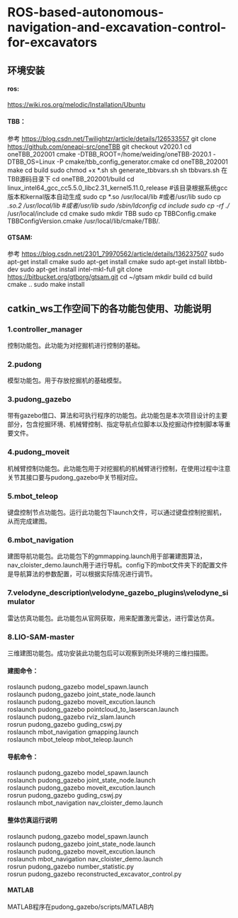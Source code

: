 # ROS-based-autonomous-navigation-and-excavation-control-for-excavators  
## 环境安装
#### ros: 
https://wiki.ros.org/melodic/Installation/Ubuntu 
#### TBB：
参考 https://blog.csdn.net/Twilightzr/article/details/126533557 
git clone https://github.com/oneapi-src/oneTBB
git checkout v2020.1
cd oneTBB_202001
cmake -DTBB_ROOT=/home/weiding/oneTBB-2020.1 -DTBB_OS=Linux -P cmake/tbb_config_generator.cmake
cd oneTBB_202001
make
cd build
sudo chmod +x *.sh
sh generate_tbbvars.sh
sh tbbvars.sh
在TBB源码目录下
cd oneTBB_202001/build
cd linux_intel64_gcc_cc5.5.0_libc2.31_kernel5.11.0_release #该目录根据系统gcc版本和kernal版本自动生成
sudo cp *.so /usr/local/lib #或者/usr/lib
sudo cp *.so.2 /usr/local/lib #或者/usr/lib
sudo /sbin/ldconfig
cd include
sudo cp -rf ./* /usr/local/include
cd cmake
sudo mkdir TBB
sudo cp TBBConfig.cmake  TBBConfigVersion.cmake /usr/local/lib/cmake/TBB/.
#### GTSAM:
参考  https://blog.csdn.net/2301_79970562/article/details/136237507
sudo apt-get install cmake
sudo apt-get install cmake
sudo apt-get install libtbb-dev
sudo apt-get install intel-mkl-full
git clone https://bitbucket.org/gtborg/gtsam.git
cd ~/gtsam 
mkdir build
cd build
cmake ..
sudo  make install
## catkin_ws工作空间下的各功能包使用、功能说明
### 1.controller_manager
控制功能包。此功能为对挖掘机进行控制的基础。  
### 2.pudong
模型功能包。用于存放挖掘机的基础模型。  
### 3.pudong_gazebo
带有gazebo借口、算法和可执行程序的功能包。此功能包是本次项目设计的主要部分，包含挖掘环境、机械臂控制、指定导航点位脚本以及挖掘动作控制脚本等重要文件。  
### 4.pudong_moveit
机械臂控制功能包。此功能包用于对挖掘机的机械臂进行控制，在使用过程中注意关节其接口要与pudong_gazebo中关节相对应。  
### 5.mbot_teleop
键盘控制节点功能包。运行此功能包下launch文件，可以通过键盘控制挖掘机，从而完成建图。  
### 6.mbot_navigation
建图导航功能包。此功能包下的gmmapping.launch用于部署建图算法，nav_cloister_demo.launch用于进行导航。config下的mbot文件夹下的配置文件是导航算法的参数配置，可以根据实际情况进行调节。  
### 7.velodyne_description\velodyne_gazebo_plugins\velodyne_simulator
雷达仿真功能包。此功能包从官网获取，用来配置激光雷达，进行雷达仿真。  
### 8.LIO-SAM-master
三维建图功能包。成功安装此功能包后可以观察到所处环境的三维扫描图。  
#### 建图命令：  
roslaunch pudong_gazebo model_spawn.launch  
roslaunch pudong_gazebo joint_state_node.launch  
roslaunch pudong_gazebo moveit_excution.launch  
roslaunch pudong_gazebo pointcloud_to_laserscan.launch  
roslaunch pudong_gazebo rviz_slam.launch  
rosrun pudong_gazebo guding_cswj.py  
roslaunch mbot_navigation gmapping.launch  
roslaunch mbot_teleop mbot_teleop.launch  
#### 导航命令：  
roslaunch pudong_gazebo model_spawn.launch   
roslaunch pudong_gazebo joint_state_node.launch  
roslaunch pudong_gazebo moveit_excution.launch  
rosrun pudong_gazebo guding_cswj.py  
roslaunch mbot_navigation nav_cloister_demo.launch  
#### 整体仿真运行说明  
roslaunch pudong_gazebo model_spawn.launch   
roslaunch pudong_gazebo joint_state_node.launch  
roslaunch pudong_gazebo moveit_excution.launch  
roslaunch mbot_navigation nav_cloister_demo.launch  
rosrun pudong_gazebo number_statistic.py  
rosrun pudong_gazebo reconstructed_excavator_control.py  
#### MATLAB  
MATLAB程序在pudong_gazebo/scripts/MATLAB内  
